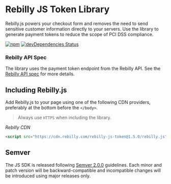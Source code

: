 # Rebilly JS Token Library

Rebilly.js powers your checkout form and removes the need to send sensitive customer information directly to your servers. Use the library to generate payment tokens to reduce the scope of PCI DSS compliance.

[![npm](https://img.shields.io/npm/v/rebilly-js-token.svg)](https://www.npmjs.com/package/rebilly-js-token)
[![devDependencies Status](https://david-dm.org/Rebilly/rebilly-js-token/dev-status.svg)](https://david-dm.org/Rebilly/rebilly-js-token?type=dev)

### Rebilly API Spec
The library uses the payment token endpoint from the Rebilly API. See the [Rebilly API spec](https://rebilly.github.io/RebillyAPI/) for more details. 

## Including Rebilly.js

Add Rebilly.js to your page using one of the following CDN providers, preferably at the bottom before the `</body>`. 

> Always use `HTTPS` when including the library.

*Rebilly CDN*

```html
<script src="https://cdn.rebilly.com/rebilly-js-token@1.5.0/rebilly.js"></script>
```

## Semver
The JS SDK is released following [Semver 2.0.0](http://semver.org/) guidelines. Each minor and patch version will be backward-compatible and incompatible changes will be introduced using major releases only.


